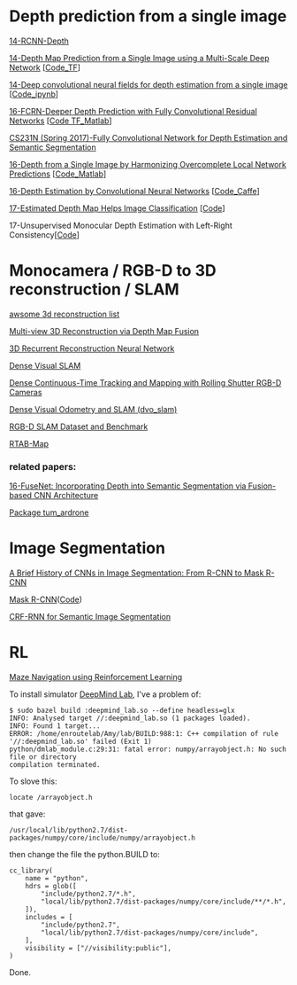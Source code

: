 
# Depth prediction from a single image
[14-RCNN-Depth](https://github.com/s-gupta/rcnn-depth)

[14-Depth Map Prediction from a Single Image using a Multi-Scale Deep Network](https://arxiv.org/abs/1406.2283) [[Code_TF](https://github.com/MasazI/cnn_depth_tensorflow)]

[14-Deep convolutional neural fields for depth estimation from a single image](https://arxiv.org/abs/1411.6387) [[Code_ipynb](https://github.com/asousa/DepthPrediction)]

[16-FCRN-Deeper Depth Prediction with Fully Convolutional Residual Networks](https://arxiv.org/abs/1606.00373) [[Code TF_Matlab](https://github.com/iro-cp/FCRN-DepthPrediction)]

[CS231N (Spring 2017)-Fully Convolutional Network for Depth Estimation and Semantic Segmentation](https://github.com/iapatil/depth-semantic-fully-conv)

[16-Depth from a Single Image by Harmonizing Overcomplete Local Network Predictions](https://arxiv.org/abs/1605.07081) [[Code_Matlab](https://github.com/ayanc/mdepth)]

[16-Depth Estimation by Convolutional Neural Networks](http://www.fit.vutbr.cz/study/DP/DP.php?id=18852&file=t) [[Code_Caffe](https://github.com/janivanecky/Depth-Estimation)]

[17-Estimated Depth Map Helps Image Classification](https://arxiv.org/abs/1709.07077) [[Code](https://github.com/yihui-he/Estimated-Depth-Map-Helps-Image-Classification)]

17-Unsupervised Monocular Depth Estimation with Left-Right Consistency[[Code](https://github.com/mrharicot/monodepth)]

# Monocamera / RGB-D to 3D reconstruction / SLAM
[awsome 3d reconstruction list](https://github.com/openMVG/awesome_3DReconstruction_list)

[Multi-view 3D Reconstruction via Depth Map Fusion](https://github.com/rogermm14/rec3D)

[3D Recurrent Reconstruction Neural Network](https://github.com/chrischoy/3D-R2N2)

[Dense Visual SLAM](https://vision.in.tum.de/data/software/dvo)

[Dense Continuous-Time Tracking and Mapping with Rolling Shutter RGB-D Cameras](https://vision.in.tum.de/%7ekerl/kerl_etal_iccv2015_webpage/)

[Dense Visual Odometry and SLAM (dvo_slam)](https://github.com/tum-vision/dvo_slam)

[RGB-D SLAM Dataset and Benchmark](https://vision.in.tum.de/data/datasets/rgbd-dataset)

[RTAB-Map](http://introlab.github.io/rtabmap/)

### related papers:
[16-FuseNet: Incorporating Depth into Semantic Segmentation via Fusion-based CNN Architecture](https://github.com/tum-vision/fusenet)

[Package tum_ardrone](https://github.com/tum-vision/tum_ardrone)

# Image Segmentation
[A Brief History of CNNs in Image Segmentation: From R-CNN to Mask R-CNN](https://blog.athelas.com/a-brief-history-of-cnns-in-image-segmentation-from-r-cnn-to-mask-r-cnn-34ea83205de4)

[Mask R-CNN](https://arxiv.org/abs/1703.06870)([Code](https://github.com/CharlesShang/FastMaskRCNN))

[CRF-RNN for Semantic Image Segmentation](https://github.com/torrvision/crfasrnn)


# RL
[Maze Navigation using Reinforcement Learning](https://github.com/tgangwani/GA3C-DeepNavigation)

To install simulator [DeepMind Lab](https://github.com/deepmind/lab/blob/master/docs/build.md), I've a problem of:
```
$ sudo bazel build :deepmind_lab.so --define headless=glx
INFO: Analysed target //:deepmind_lab.so (1 packages loaded).
INFO: Found 1 target...
ERROR: /home/enroutelab/Amy/lab/BUILD:988:1: C++ compilation of rule '//:deepmind_lab.so' failed (Exit 1)
python/dmlab_module.c:29:31: fatal error: numpy/arrayobject.h: No such file or directory
compilation terminated.
```
To slove this:
```
locate /arrayobject.h
```
that gave:
```
/usr/local/lib/python2.7/dist-packages/numpy/core/include/numpy/arrayobject.h
```
then change the file the python.BUILD to:
```
cc_library(
    name = "python",
    hdrs = glob([
        "include/python2.7/*.h",
        "local/lib/python2.7/dist-packages/numpy/core/include/**/*.h",
    ]),
    includes = [
        "include/python2.7",
        "local/lib/python2.7/dist-packages/numpy/core/include",
    ],
    visibility = ["//visibility:public"],
)
```
Done.
